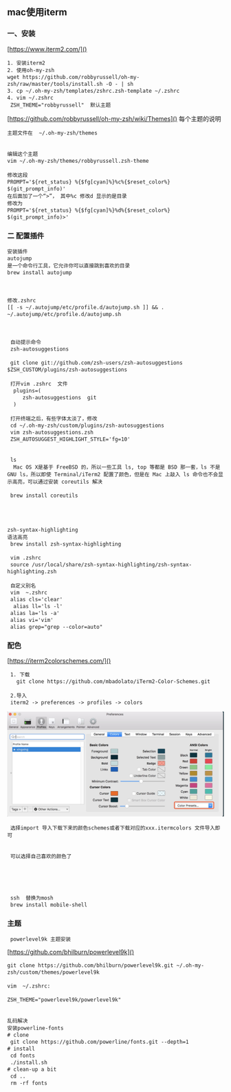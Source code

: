 ## mac使用iterm 
 
### 一、安装
 
 [https://www.iterm2.com/]()
 
    1. 安装iterm2 
    2. 使用oh-my-zsh 
    wget https://github.com/robbyrussell/oh-my-zsh/raw/master/tools/install.sh -O - | sh 
    3. cp ~/.oh-my-zsh/templates/zshrc.zsh-template ~/.zshrc
    4. vim ~/.zshrc
     ZSH_THEME="robbyrussell"  默认主题

  [https://github.com/robbyrussell/oh-my-zsh/wiki/Themes]() 每个主题的说明
  
    主题文件在  ~/.oh-my-zsh/themes
    
    
    编辑这个主题
    vim ~/.oh-my-zsh/themes/robbyrussell.zsh-theme
    
    修改这段
    PROMPT='${ret_status} %{$fg[cyan]%}%c%{$reset_color%} $(git_prompt_info)'
    在后面加了一个“>”， 其中%c 修改d 显示的是目录
    修改为
    PROMPT='${ret_status} %{$fg[cyan]%}%d%{$reset_color%} $(git_prompt_info)>' 
   
   
### 二 配置插件  
    安装插件
    autojump
    是一个命令行工具，它允许你可以直接跳到喜欢的目录  
    brew install autojump 
    
    
    
    修改.zshrc 
    [[ -s ~/.autojump/etc/profile.d/autojump.sh ]] && . ~/.autojump/etc/profile.d/autojump.sh
     
     
     
     自动提示命令
     zsh-autosuggestions 
     
     git clone git://github.com/zsh-users/zsh-autosuggestions $ZSH_CUSTOM/plugins/zsh-autosuggestions
     
     打开vim .zshrc  文件 
      plugins=(
         zsh-autosuggestions  git
      )
      
     打开终端之后，有些字体太淡了，修改
     cd ~/.oh-my-zsh/custom/plugins/zsh-autosuggestions  
     vim zsh-autosuggestions.zsh
     ZSH_AUTOSUGGEST_HIGHLIGHT_STYLE='fg=10'
     
     
     ls
      Mac OS X是基于 FreeBSD 的，所以一些工具 ls, top 等都是 BSD 那一套，ls 不是 GNU ls，所以即使 Terminal/iTerm2 配置了颜色，但是在 Mac 上敲入 ls 命令也不会显示高亮，可以通过安装 coreutils 解决
     
     brew install coreutils
      
    
     
     
    zsh-syntax-highlighting 
    语法高亮
     brew install zsh-syntax-highlighting

     vim .zshrc  
     source /usr/local/share/zsh-syntax-highlighting/zsh-syntax-highlighting.zsh
     
     自定义别名
     vim  ~.zshrc  
     alias cls='clear'
	  alias ll='ls -l'
     alias la='ls -a'
     alias vi='vim'
     alias grep="grep --color=auto"
   
    
### 配色 
   
   [https://iterm2colorschemes.com/]() 
     
     1. 下载
       git clone https://github.com/mbadolato/iTerm2-Color-Schemes.git
     
     2.导入  
     iterm2 -> preferences -> profiles -> colors
   ![](image/iterm2-colors.png)
     
     选择import 导入下载下来的颜色schemes或者下载对应的xxx.itermcolors 文件导入即可
     
     
     可以选择自己喜欢的颜色了
     
       
     
     
     
     ssh  替换为mosh  
     brew install mobile-shell      
   
### 主题
     powerlevel9k 主题安装
   [https://github.com/bhilburn/powerlevel9k]()
   
    git clone https://github.com/bhilburn/powerlevel9k.git ~/.oh-my-zsh/custom/themes/powerlevel9k
    
    vim  ~/.zshrc: 
    
    ZSH_THEME="powerlevel9k/powerlevel9k"
    
   
    乱码解决
    安装powerline-fonts 
    # clone
     git clone https://github.com/powerline/fonts.git --depth=1
    # install
     cd fonts
     ./install.sh
    # clean-up a bit
     cd ..
     rm -rf fonts
    
   
         
  
  